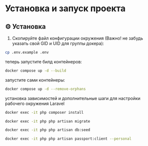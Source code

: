 # Установка и запуск проекта

## ⚙️ Установка

1. Скопируйте файл конфигурации окружения (Важно! не забудь указать свой GID и UID для группы докера):

```bash
cp .env.example .env
```

теперь запустите билд контейнеров:
```bash
docker compose up -d --build
```

запустите сами контейнеры:
```bash
docker compose up -d --remove-orphans
```

установка зависимостей и дополнительные шаги для настройки рабочего окружения Laravel 
```bash
docker exec -it php composer install
```

```bash
docker exec -it php php artisan migrate
```

```bash
docker exec -it php php artisan db:seed
```

```bash
docker exec -it php php artisan passport:client --personal
```
